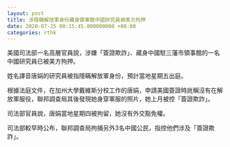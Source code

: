 ```yaml
---
layout: post
title: 涉隱瞞解放軍身份藏身領事館中國研究員被美方拘押
date: 2020-07-25 00:15:45.000000000 +08:00
categories: rthk
---
```


美國司法部一名高層官員說，涉嫌「簽證欺詐」、藏身中國駐三藩市領事館的一名中國研究員已被美方拘押。

姓名譯音唐娟的研究員被指隱瞞解放軍身份，預計當地星期五出庭。

根據法庭文件，在加州大學戴維斯分校工作的唐娟，申請美國簽證時訛稱沒有在解放軍服役，聯邦調查局其後發現她身穿軍服的照片，她上月被控「簽證欺詐」。

司法部官員說，唐娟當地星期四被拘留，她沒有外交豁免權。

司法部較早時公布，聯邦調查局拘捕另外3名中國公民，指控他們涉及「簽證欺詐」。
